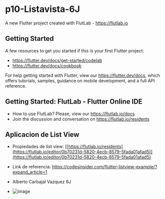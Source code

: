 # p10-Listavista-6J

A new Flutter project created with FlutLab - https://flutlab.io

## Getting Started

A few resources to get you started if this is your first Flutter project:

- https://flutter.dev/docs/get-started/codelab
- https://flutter.dev/docs/cookbook

For help getting started with Flutter, view our
https://flutter.dev/docs, which offers tutorials,
samples, guidance on mobile development, and a full API reference.

## Getting Started: FlutLab - Flutter Online IDE

- How to use FlutLab? Please, view our https://flutlab.io/docs
- Join the discussion and conversation on https://flutlab.io/residents


## Aplicacion de List View

- Propiedades de list view: [[https://flutlab.io/residents](https://flutlab.io/editor/0b70231d-5820-4ecb-8579-5fada01afad5)](https://flutlab.io/editor/0b70231d-5820-4ecb-8579-5fada01afad5)

  
- Link de referencia: https://codesinsider.com/flutter-listview-example/?expand_article=1

- Alberto Carbajal Vazquez 6J

- ![image](https://github.com/AlBETO128/p10-ListaCard-6J/assets/143547229/d0f535c7-d45e-4ca0-8b6e-6f94f64843a0)

